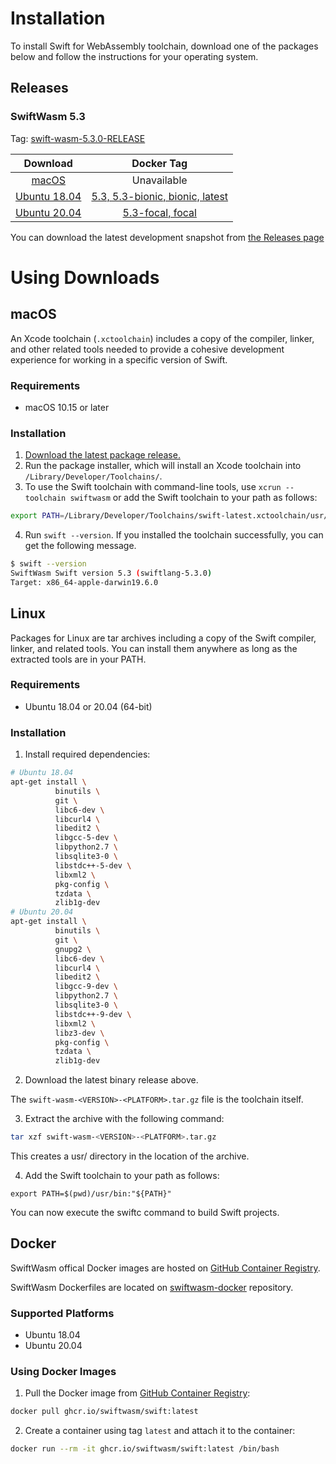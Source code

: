 # Installation

To install Swift for WebAssembly toolchain, download one of the packages below and follow the instructions for your operating system.

## Releases

### SwiftWasm 5.3

Tag: [swift-wasm-5.3.0-RELEASE](https://github.com/swiftwasm/swift/releases/tag/swift-wasm-5.3.0-RELEASE)

| Download | Docker Tag |
|:------------------:|:----------:|
| [macOS](https://github.com/swiftwasm/swift/releases/download/swift-wasm-5.3.0-RELEASE/swift-wasm-5.3.0-RELEASE-macos_x86_64.pkg) | Unavailable |
| [Ubuntu 18.04](https://github.com/swiftwasm/swift/releases/download/swift-wasm-5.3.0-RELEASE/swift-wasm-5.3.0-RELEASE-ubuntu18.04_x86_64.tar.gz) | [5.3, 5.3-bionic, bionic, latest](https://github.com/orgs/swiftwasm/packages/container/package/swift) |
| [Ubuntu 20.04](https://github.com/swiftwasm/swift/releases/download/swift-wasm-5.3.0-RELEASE/swift-wasm-5.3.0-RELEASE-ubuntu20.04_x86_64.tar.gz) | [5.3-focal, focal](https://github.com/orgs/swiftwasm/packages/container/package/swift) |


You can download the latest development snapshot from [the Releases page](https://github.com/swiftwasm/swift/releases)


# Using Downloads

## macOS

An Xcode toolchain (`.xctoolchain`) includes a copy of the compiler, linker, and other related tools needed to provide a cohesive development experience for working in a specific version of Swift.


### Requirements

- macOS 10.15 or later


### Installation

1. [Download the latest package release.](https://book.swiftwasm.org/getting-started/setup.html#swiftwasm-53)
2. Run the package installer, which will install an Xcode toolchain into `/Library/Developer/Toolchains/`.
3. To use the Swift toolchain with command-line tools, use `xcrun --toolchain swiftwasm` or add the Swift toolchain to your path as follows:

```bash
export PATH=/Library/Developer/Toolchains/swift-latest.xctoolchain/usr/bin:"${PATH}"
```

4. Run `swift --version`. If you installed the toolchain successfully, you can get the following message.

```bash
$ swift --version
SwiftWasm Swift version 5.3 (swiftlang-5.3.0)
Target: x86_64-apple-darwin19.6.0
```

## Linux

Packages for Linux are tar archives including a copy of the Swift compiler, linker, and related tools. You can install them anywhere as long as the extracted tools are in your PATH.

### Requirements

- Ubuntu 18.04 or 20.04 (64-bit)

### Installation

1. Install required dependencies:


```bash
# Ubuntu 18.04
apt-get install \
          binutils \
          git \
          libc6-dev \
          libcurl4 \
          libedit2 \
          libgcc-5-dev \
          libpython2.7 \
          libsqlite3-0 \
          libstdc++-5-dev \
          libxml2 \
          pkg-config \
          tzdata \
          zlib1g-dev
# Ubuntu 20.04
apt-get install \
          binutils \
          git \
          gnupg2 \
          libc6-dev \
          libcurl4 \
          libedit2 \
          libgcc-9-dev \
          libpython2.7 \
          libsqlite3-0 \
          libstdc++-9-dev \
          libxml2 \
          libz3-dev \
          pkg-config \
          tzdata \
          zlib1g-dev
```

2. Download the latest binary release above.

The `swift-wasm-<VERSION>-<PLATFORM>.tar.gz` file is the toolchain itself.

3. Extract the archive with the following command:

```bash
tar xzf swift-wasm-<VERSION>-<PLATFORM>.tar.gz
```
This creates a usr/ directory in the location of the archive.


4. Add the Swift toolchain to your path as follows:

```
export PATH=$(pwd)/usr/bin:"${PATH}"
```

You can now execute the swiftc command to build Swift projects.


## Docker

SwiftWasm offical Docker images are hosted on [GitHub Container Registry](https://github.com/orgs/swiftwasm/packages/container/package/swift).

SwiftWasm Dockerfiles are located on [swiftwasm-docker](https://github.com/swiftwasm/swiftwasm-docker) repository.

### Supported Platforms

- Ubuntu 18.04
- Ubuntu 20.04

### Using Docker Images

1. Pull the Docker image from [GitHub Container Registry](https://github.com/orgs/swiftwasm/packages/container/package/swift):

```bash
docker pull ghcr.io/swiftwasm/swift:latest
```

2. Create a container using tag `latest` and attach it to the container:

```bash
docker run --rm -it ghcr.io/swiftwasm/swift:latest /bin/bash
```

